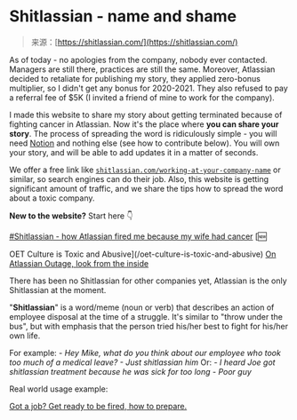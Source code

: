 <!--yml
category: 未分类
date: 2024-05-29 12:34:19
-->

# Shitlassian - name and shame

> 来源：[https://shitlassian.com/](https://shitlassian.com/)

As of today - no apologies from the company, nobody ever contacted. Managers are still there, practices are still the same. Moreover, Atlassian decided to retaliate for publishing my story, they applied zero-bonus multiplier, so I didn't get any bonus for 2020-2021\. They also refused to pay a referral fee of $5K (I invited a friend of mine to work for the company).

I made this website to share my story about getting terminated because of fighting cancer in Atlassian. Now it's the place where **you can share your story**. The process of spreading the word is ridiculously simple - you will need [Notion](https://www.notion.so/) and nothing else (see how to contribute below). You will own your story, and will be able to add updates it in a matter of seconds.

We offer a free link like [`shitlassian.com/working-at-your-company-name`](/working-at-your-company-name) or similar, so search engines can do their job. Also, this website is getting significant amount of traffic, and we share the tips how to spread the word about a toxic company.

**New to the website?** Start here 👇

 [#Shitlassian - how Atlassian fired me because my wife had cancer](/shitlassian-how-atlassian-fired-me-because-my-wife-had-cancer)  [🆕

OET Culture is Toxic and Abusive](/oet-culture-is-toxic-and-abusive)  [On Atlassian Outage, look from the inside](/on-atlassian-outage-look-from-the-inside) 

There has been no Shitlassian for other companies yet, Atlassian is the only Shitlassian at the moment.

"**Shitlassian**" is a word/meme (noun or verb) that describes an action of employee disposal at the time of a struggle. It's similar to "throw under the bus", but with emphasis that the person tried his/her best to fight for his/her own life.

For example: *- Hey Mike, what do you think about our employee who took too much of a medical leave? - Just shitlassian him* Or: *- I heard Joe got shitlassian treatment because he was sick for too long - Poor guy*

Real world usage example:

 [Got a job? Get ready to be fired, how to prepare.](/h)